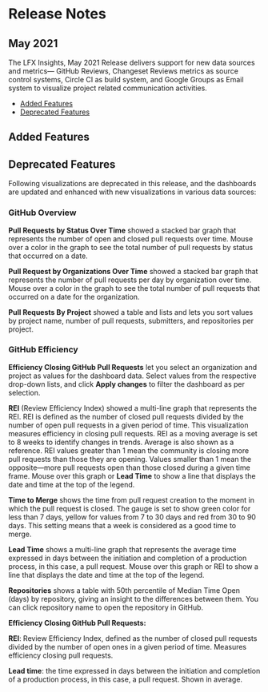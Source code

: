 # Release Notes

## May 2021

The LFX Insights, May 2021 Release delivers support for new data sources and metrics— GitHub Reviews, Changeset Reviews metrics as source control systems, Circle CI as build system, and Google Groups as Email system to visualize project related communication activities.

* [Added Features](release-notes.md#added-features)
* [Deprecated Features](release-notes.md#deprecated-features)

## Added Features

## Deprecated Features

Following visualizations are deprecated in this release, and the dashboards are updated and enhanced with new visualizations in various data sources:

### GitHub Overview

**Pull Requests by Status Over Time** showed a stacked bar graph that represents the number of open and closed pull requests over time. Mouse over a color in the graph to see the total number of pull requests by status that occurred on a date.

**Pull Request by Organizations Over Time** showed a stacked bar graph that represents the number of pull requests per day by organization over time. Mouse over a color in the graph to see the total number of pull requests that occurred on a date for the organization.

**Pull Requests By Project** showed a table and lists and lets you sort values by project name, number of pull requests, submitters, and repositories per project.

### GitHub Efficiency

**Efficiency Closing GitHub Pull Requests** let you select an organization and project as values for the dashboard data. Select values from the respective drop-down lists, and click **Apply changes** to filter the dashboard as per selection.

**REI** \(Review Efficiency Index\) showed a multi-line graph that represents the REI. REI is defined as the number of closed pull requests divided by the number of open pull requests in a given period of time. This visualization measures efficiency in closing pull requests. REI as a moving average is set to 8 weeks to identify changes in trends. Average is also shown as a reference. REI values greater than 1 mean the community is closing more pull requests than those they are opening. Values smaller than 1 mean the opposite—more pull requests open than those closed during a given time frame. Mouse over this graph or **Lead Time** to show a line that displays the date and time at the top of the legend.

**Time to Merge** shows the time from pull request creation to the moment in which the pull request is closed. The gauge is set to show green color for less than 7 days, yellow for values from 7 to 30 days and red from 30 to 90 days. This setting means that a week is considered as a good time to merge.

**Lead Time** shows a multi-line graph that represents the average time expressed in days between the initiation and completion of a production process, in this case, a pull request. Mouse over this graph or REI to show a line that displays the date and time at the top of the legend.

**Repositories** shows a table with 50th percentile of Median Time Open \(days\) by repository, giving an insight to the differences between them. You can click repository name to open the repository in GitHub.

**Efficiency Closing GitHub Pull Requests:**

**REI**: Review Efficiency Index, defined as the number of closed pull requests divided by the number of open ones in a given period of time. Measures efficiency closing pull requests.

**Lead time**: the time expressed in days between the initiation and completion of a production process, in this case, a pull request. Shown in average.





